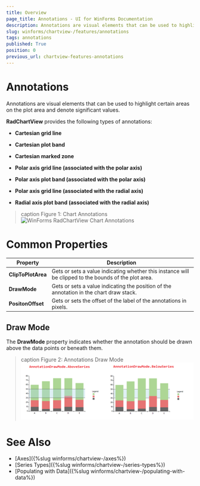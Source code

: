 ```yaml
---
title: Overview
page_title: Annotations - UI for WinForms Documentation
description: Annotations are visual elements that can be used to highlight certain areas on the plot area and denote significant values.
slug: winforms/chartview-/features/annotations
tags: annotations
published: True
position: 0
previous_url: chartview-features-annotations
---
```


# Annotations

Annotations are visual elements that can be used to highlight certain areas on the plot area and denote significant values.

__RadChartView__ provides the following types of annotations:

* __Cartesian grid line__

* __Cartesian plot band__

* __Cartesian marked zone__

* __Polar axis grid line (associated with the polar axis)__

* __Polar axis plot band (associated with the polar axis)__

* __Polar axis grid line (associated with the radial axis)__

* __Radial axis plot band (associated with the radial axis)__

>caption Figure 1: Chart Annotations
![WinForms RadChartView Chart Annotations](images/chartview-annotations001.png)

# Common Properties

|Property|Description|
|----|----|
|**ClipToPlotArea**|Gets or sets a value indicating whether this instance will be clipped to the bounds of the plot area.|
|**DrawMode**|Gets or sets a value indicating the position of the annotation in the chart draw stack.|
|**PositonOffset**|Gets or sets the offset of the label of the annotations in pixels.|

## Draw Mode

The __DrawMode__ property indicates whether the annotation should be drawn above the data points or beneath them.

>caption Figure 2: Annotations Draw Mode
![WinForms RadChartView Annotations Draw Mode](images/chartview-annotations002.png)

# See Also

* [Axes]({%slug winforms/chartview-/axes%})
* [Series Types]({%slug winforms/chartview-/series-types%})
* [Populating with Data]({%slug winforms/chartview-/populating-with-data%})
